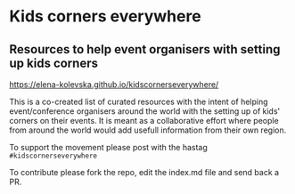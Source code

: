 # Kids corners everywhere
## Resources to help event organisers with setting up kids corners

https://elena-kolevska.github.io/kidscornerseverywhere/

This is a co-created list of curated resources with the intent of helping event/conference organisers around the world with the setting up of kids' corners on their events.
It is meant as a collaborative effort where people from around the world would add usefull information from their own region.

To support the movement please post with the hastag `#kidscornerseverywhere`

To contribute please fork the repo, edit the index.md file and send back a PR.
